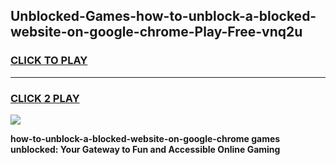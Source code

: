 
## Unblocked-Games-how-to-unblock-a-blocked-website-on-google-chrome-Play-Free-vnq2u
<h3>
<a href="https://premium76.site?title=how-to-unblock-a-blocked-website-on-google-chrome&ref=10A">CLICK TO PLAY</a></h3>
<hr>

<h3>
<a href="https://premium76.site?title=how-to-unblock-a-blocked-website-on-google-chrome&ref=10A">CLICK 2 PLAY</a>
  
</h3>

<a href="https://premium76.site?title=how-to-unblock-a-blocked-website-on-google-chrome&ref=10A"><img src="https://clearcache.store/games.png"></a>


**how-to-unblock-a-blocked-website-on-google-chrome games unblocked: Your Gateway to Fun and Accessible Online Gaming**
